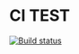 # CI TEST
[![Build status](https://ci.appveyor.com/api/projects/status/r5s3ks4tna7kacdy?svg=true)](https://ci.appveyor.com/project/BCENRJ/ajs-test-ci)
